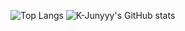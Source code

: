 ![Top Langs](https://github-readme-stats.vercel.app/api/top-langs/?username=yeonhub&layout=compact&theme=onedark)
![K-Junyyy's GitHub stats](https://github-readme-stats.vercel.app/api?username=yeonhub&show_icons=true&theme=onedark)
